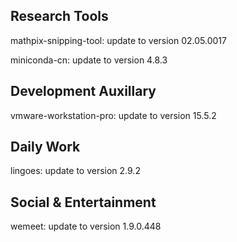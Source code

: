 ## Research Tools

mathpix-snipping-tool: update to version 02.05.0017

miniconda-cn: update to version 4.8.3

## Development Auxillary

vmware-workstation-pro: update to version 15.5.2

## Daily Work

lingoes: update to version 2.9.2

## Social & Entertainment

wemeet: update to version 1.9.0.448
